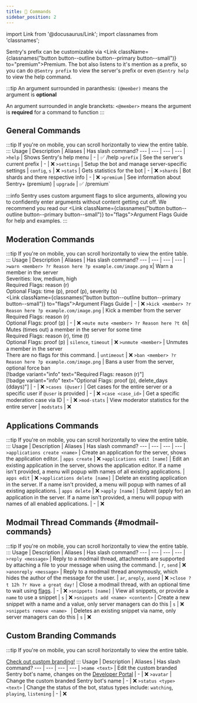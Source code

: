 ```yaml
---
title: 💬 Commands
sidebar_position: 2
---
```


import Link from '@docusaurus/Link';
import classnames from 'classnames';

Sentry's prefix can be customizable via <Link className={classnames("button button--outline button--primary button--small")} to="premium">Premium</Link>. The bot also listens to it's mention as a prefix, so you can do `@Sentry prefix` to view the server's prefix or even `@Sentry help` to view the help command.

:::tip
An argument surrounded in paranthesis: `(@member)` means the argument is **optional**

An argument surrounded in angle branckets: `<@member>` means the argument is **required** for a command to function
:::

## General Commands
:::tip
If you're on mobile, you can scroll horizontally to view the entire table.
:::
Usage   | Description | Aliases | Has slash command?
--- | --- | --- | --- |
`>help` | Shows Sentry's help menu | - | ✅ <mention>/help</mention>
`>prefix` | See the server's current prefix | - | ❌
`>settings` | Setup the bot and manage server-specific settings | `config`, `s` | ❌
`>stats` | Gets statistics for the bot | - | ❌
`>shards` | Bot shards and there respective info | - | ❌
`>premium` | See information about Sentry+ (premium) | `upgrade` | ✅ <mention>/premium`</mention>

:::info
Sentry uses custom argument flags to slice arguments, allowing you to confidently enter arguments without content getting cut off. We recommend you read our <Link className={classnames("button button--outline button--primary button--small")} to="flags">Argument Flags Guide</Link> for help and examples.
:::

## Moderation Commands
:::tip
If you're on mobile, you can scroll horizontally to view the entire table.
:::
Usage | Description | Aliases | Has slash command?
--- | --- | --- | --- |
`>warn <member> ?r Reason here ?p example.com/image.png` x| Warn a member in the server<br/><span class="badge badge--primary">Severities: low, medium, high</span><br/><span class="badge badge--primary">Required Flags: reason (r)</span><br/><span class="badge badge--primary">Optional Flags: time (p), proof (p), severity (s)</span><br/><Link className={classnames("button button--outline button--primary button--small")} to="flags">Argument Flags Guide</Link> | - | ❌
`>kick <member> ?r Reason here ?p example.com/image.png` | Kick a member from the server<br/><span class="badge badge--primary">Required Flags: reason (r)</span><br/><span class="badge badge--primary">Optional Flags: proof (p)</span> | - | ❌
`>mute mute <member> ?r Reason here ?t 6h`| Mutes (times out) a member in the server for some time<br/><span class="badge badge--primary">Required Flags: reason (r), time (t)</span><br/><span class="badge badge--primary">Optional Flags: proof (p)</span> | `silence`, `timeout` | ❌
`>unmute <member>` | Unmutes a member in the server<br/><span class="badge badge--primary">There are no flags for this command.</span> | `untimeout` | ❌
`>ban <member> ?r Reason here ?p example.com/image.png` | Bans a user from the server, optional force ban<br/>[!badge variant="info" text="Required Flags: reason (r)"]<br/>[!badge variant="info" text="Optional Flags: proof (p), delete_days (ddays)"] | - | ❌
`>cases (@user)` | Get cases for the entire server or a specific user if `@user` is provided | - | ❌
`>case <case_id>` | Get a specific moderation case via ID | - | ❌
`>mod-stats` | View moderator statistics for the entire server | `modstats` | ❌

## Applications Commands
:::tip
If you're on mobile, you can scroll horizontally to view the entire table.
:::
Usage   | Description | Aliases | Has slash command?
--- | --- | --- | --- |
`>applications create <name>` | Create an application for the server, shows the application editor. | `apps create` | ❌
`>applications edit [name]` | Edit an existing application in the server, shows the application editor. If a name isn't provided, a menu will popup with names of all existing applications. | `apps edit` | ❌
`>applications delete [name]` | Delete an existing application in the server. If a name isn't provided, a menu will popup with names of all existing applications. | `apps delete` | ❌
`>apply [name]` | Submit (apply for) an application in the server. If a name isn't provided, a menu will popup with names of all enabled applications. | - | ❌

## Modmail Thread Commands {#modmail-commands}
:::tip
If you're on mobile, you can scroll horizontally to view the entire table.
:::
Usage   | Description | Aliases | Has slash command?
--- | --- | --- | --- |
`>reply <message>` | Reply to a modmail thread, attachments are supported by attaching a file to your message when using the command. | `r`, `send` | ❌
`>anonreply <message>` | Reply to a modmail thread anonymously, which hides the author of the message for the user. | `ar`, `areply`, `asend` | ❌
`>close ?t 12h ?r Have a great day!` | Close a modmail thread, with an optional time to wait using [flags](/guides/flags.md). | - | ❌
`>snippets [name]` | View all snippets, or provide a `name` to use a snippet | `s` | ❌
`>snippets add <name> <content>` | Create a new snippet with a name and a value, only server managers can do this | `s` | ❌
`>snippets remove <name> ` | Deletes an existing snippet via name, only server managers can do this | `s` | ❌


## Custom Branding Commands
:::tip
If you're on mobile, you can scroll horizontally to view the entire table.

[Check out custom branding!](/premium-info#custom-branding)
:::
Usage   | Description | Aliases | Has slash command?
--- | --- | --- | --- |
`>name <text>` | Edit the custom branded Sentry bot's name, changes on the [Developer Portal](https://discord.dev) | - | ❌
`>avatar` | Change the custom branded Sentry bot's name | - | ❌
`>status <type> <text>` | Change the status of the bot, status types include: `watching`, `playing`, `listening` | - | ❌
